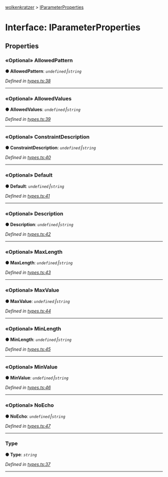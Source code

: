 [wolkenkratzer](../README.md) > [IParameterProperties](../interfaces/iparameterproperties.md)



# Interface: IParameterProperties


## Properties
<a id="allowedpattern"></a>

### «Optional» AllowedPattern

**●  AllowedPattern**:  *`undefined`⎮`string`* 

*Defined in [types.ts:38](https://github.com/arminhammer/wolkenkratzer/blob/25ba479/src/types.ts#L38)*





___

<a id="allowedvalues"></a>

### «Optional» AllowedValues

**●  AllowedValues**:  *`undefined`⎮`string`* 

*Defined in [types.ts:39](https://github.com/arminhammer/wolkenkratzer/blob/25ba479/src/types.ts#L39)*





___

<a id="constraintdescription"></a>

### «Optional» ConstraintDescription

**●  ConstraintDescription**:  *`undefined`⎮`string`* 

*Defined in [types.ts:40](https://github.com/arminhammer/wolkenkratzer/blob/25ba479/src/types.ts#L40)*





___

<a id="default"></a>

### «Optional» Default

**●  Default**:  *`undefined`⎮`string`* 

*Defined in [types.ts:41](https://github.com/arminhammer/wolkenkratzer/blob/25ba479/src/types.ts#L41)*





___

<a id="description"></a>

### «Optional» Description

**●  Description**:  *`undefined`⎮`string`* 

*Defined in [types.ts:42](https://github.com/arminhammer/wolkenkratzer/blob/25ba479/src/types.ts#L42)*





___

<a id="maxlength"></a>

### «Optional» MaxLength

**●  MaxLength**:  *`undefined`⎮`string`* 

*Defined in [types.ts:43](https://github.com/arminhammer/wolkenkratzer/blob/25ba479/src/types.ts#L43)*





___

<a id="maxvalue"></a>

### «Optional» MaxValue

**●  MaxValue**:  *`undefined`⎮`string`* 

*Defined in [types.ts:44](https://github.com/arminhammer/wolkenkratzer/blob/25ba479/src/types.ts#L44)*





___

<a id="minlength"></a>

### «Optional» MinLength

**●  MinLength**:  *`undefined`⎮`string`* 

*Defined in [types.ts:45](https://github.com/arminhammer/wolkenkratzer/blob/25ba479/src/types.ts#L45)*





___

<a id="minvalue"></a>

### «Optional» MinValue

**●  MinValue**:  *`undefined`⎮`string`* 

*Defined in [types.ts:46](https://github.com/arminhammer/wolkenkratzer/blob/25ba479/src/types.ts#L46)*





___

<a id="noecho"></a>

### «Optional» NoEcho

**●  NoEcho**:  *`undefined`⎮`string`* 

*Defined in [types.ts:47](https://github.com/arminhammer/wolkenkratzer/blob/25ba479/src/types.ts#L47)*





___

<a id="type"></a>

###  Type

**●  Type**:  *`string`* 

*Defined in [types.ts:37](https://github.com/arminhammer/wolkenkratzer/blob/25ba479/src/types.ts#L37)*





___


